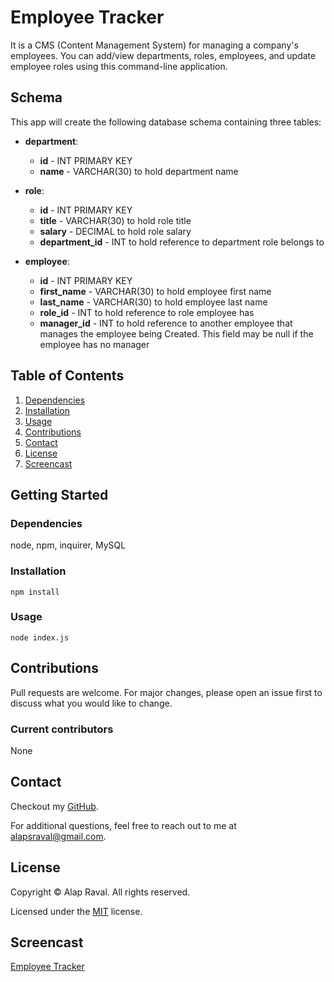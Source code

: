 # Employee Tracker
It is a CMS (Content Management System) for managing a company's employees. You can add/view departments, roles, employees, and update employee roles using this command-line application.

## Schema

This app will create the following database schema containing three tables:

* **department**:

  * **id** - INT PRIMARY KEY
  * **name** - VARCHAR(30) to hold department name

* **role**:

  * **id** - INT PRIMARY KEY
  * **title** -  VARCHAR(30) to hold role title
  * **salary** -  DECIMAL to hold role salary
  * **department_id** -  INT to hold reference to department role belongs to

* **employee**:

  * **id** - INT PRIMARY KEY
  * **first_name** - VARCHAR(30) to hold employee first name
  * **last_name** - VARCHAR(30) to hold employee last name
  * **role_id** - INT to hold reference to role employee has
  * **manager_id** - INT to hold reference to another employee that manages the employee being Created. This field may be null if the employee has no manager

## Table of Contents
1. [Dependencies](#dependencies)
2. [Installation](#installation)
3. [Usage](#usage)
4. [Contributions](#contributions)
5. [Contact](#contact)
6. [License](#license)
7. [Screencast](#screencast)

## Getting Started
### Dependencies
node, npm, inquirer, MySQL

### Installation
`npm install`

### Usage
`node index.js`

## Contributions
Pull requests are welcome. For major changes, please open an issue first to discuss what you would like to change.

### Current contributors
None 

## Contact
Checkout my [GitHub](https://github.com/alapsraval).

For additional questions, feel free to reach out to me at alapsraval@gmail.com.

## License
Copyright &copy; Alap Raval. All rights reserved.

Licensed under the [MIT](https://opensource.org/licenses/MIT) license.

## Screencast

[Employee Tracker](https://youtu.be/-3RyUh7MK9A)
